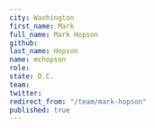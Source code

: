 ```yaml
---
city: Washington
first_name: Mark
full_name: Mark Hopson
github: 
last_name: Hopson
name: mchopson
role: 
state: D.C.
team: 
twitter: 
redirect_from: "/team/mark-hopson"
published: true
---
```


